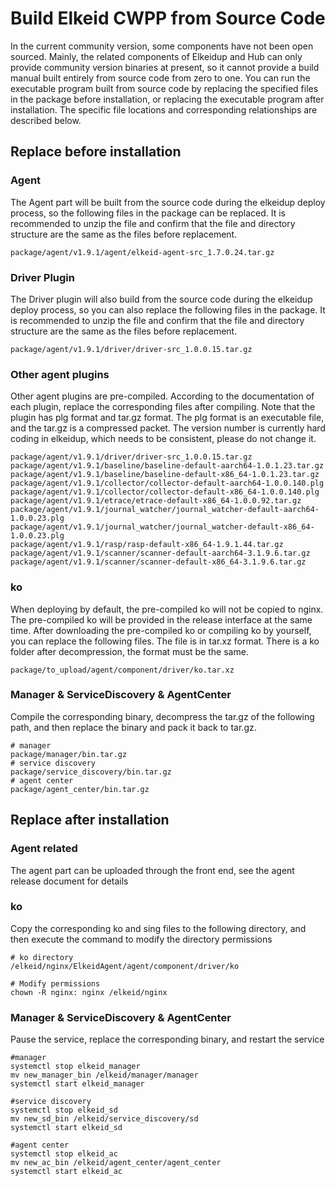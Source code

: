 # Build Elkeid CWPP from Source Code

In the current community version, some components have not been open sourced. Mainly, the related components of Elkeidup and Hub can only provide community version binaries at present, so it cannot provide a build manual built entirely from source code from zero to one. You can run the executable program built from source code by replacing the specified files in the package before installation, or replacing the executable program after installation. The specific file locations and corresponding relationships are described below.

## Replace before installation

### Agent

The Agent part will be built from the source code during the elkeidup deploy process, so the following files in the package can be replaced. It is recommended to unzip the file and confirm that the file and directory structure are the same as the files before replacement.

```
package/agent/v1.9.1/agent/elkeid-agent-src_1.7.0.24.tar.gz
```

### Driver Plugin

The Driver plugin will also build from the source code during the elkeidup deploy process, so you can also replace the following files in the package. It is recommended to unzip the file and confirm that the file and directory structure are the same as the files before replacement.

```
package/agent/v1.9.1/driver/driver-src_1.0.0.15.tar.gz
```

### Other agent plugins

Other agent plugins are pre-compiled. According to the documentation of each plugin, replace the corresponding files after compiling. Note that the plugin has plg format and tar.gz format. The plg format is an executable file, and the tar.gz is a compressed packet. The version number is currently hard coding in elkeidup, which needs to be consistent, please do not change it.

```
package/agent/v1.9.1/driver/driver-src_1.0.0.15.tar.gz
package/agent/v1.9.1/baseline/baseline-default-aarch64-1.0.1.23.tar.gz
package/agent/v1.9.1/baseline/baseline-default-x86_64-1.0.1.23.tar.gz
package/agent/v1.9.1/collector/collector-default-aarch64-1.0.0.140.plg
package/agent/v1.9.1/collector/collector-default-x86_64-1.0.0.140.plg
package/agent/v1.9.1/etrace/etrace-default-x86_64-1.0.0.92.tar.gz
package/agent/v1.9.1/journal_watcher/journal_watcher-default-aarch64-1.0.0.23.plg
package/agent/v1.9.1/journal_watcher/journal_watcher-default-x86_64-1.0.0.23.plg
package/agent/v1.9.1/rasp/rasp-default-x86_64-1.9.1.44.tar.gz
package/agent/v1.9.1/scanner/scanner-default-aarch64-3.1.9.6.tar.gz
package/agent/v1.9.1/scanner/scanner-default-x86_64-3.1.9.6.tar.gz
```

### ko

When deploying by default, the pre-compiled ko will not be copied to nginx. The pre-compiled ko will be provided in the release interface at the same time. After downloading the pre-compiled ko or compiling ko by yourself, you can replace the following files. The file is in tar.xz format. There is a ko folder after decompression, the format must be the same.

```
package/to_upload/agent/component/driver/ko.tar.xz
```

### Manager & ServiceDiscovery & AgentCenter

Compile the corresponding binary, decompress the tar.gz of the following path, and then replace the binary and pack it back to tar.gz.

```
# manager
package/manager/bin.tar.gz
# service discovery
package/service_discovery/bin.tar.gz
# agent center
package/agent_center/bin.tar.gz
```

## Replace after installation

### Agent related

The agent part can be uploaded through the front end, see the agent release document for details

### ko

Copy the corresponding ko and sing files to the following directory, and then execute the command to modify the directory permissions

```
# ko directory
/elkeid/nginx/ElkeidAgent/agent/component/driver/ko

# Modify permissions
chown -R nginx: nginx /elkeid/nginx
```

### Manager & ServiceDiscovery & AgentCenter

Pause the service, replace the corresponding binary, and restart the service

```
#manager
systemctl stop elkeid_manager
mv new_manager_bin /elkeid/manager/manager
systemctl start elkeid_manager

#service discovery
systemctl stop elkeid_sd
mv new_sd_bin /elkeid/service_discovery/sd
systemctl start elkeid_sd

#agent center
systemctl stop elkeid_ac
mv new_ac_bin /elkeid/agent_center/agent_center
systemctl start elkeid_ac
```